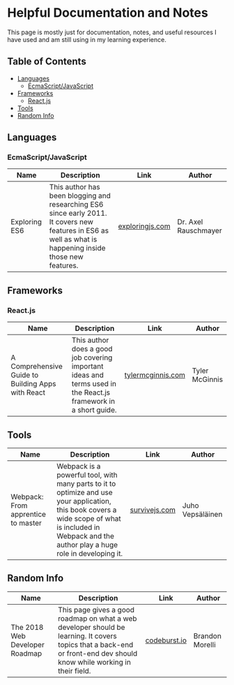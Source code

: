 # Helpful Documentation and Notes
This page is mostly just for documentation, notes, and useful resources I have used and am still using in my learning experience.

## Table of Contents
* [Languages](#languages)
  * [EcmaScript/JavaScript](#ecma)
* [Frameworks](#frameworks)
  * [React.js](#react)
* [Tools](#tools)
* [Random Info](#random)

<a name="languages"/>

## Languages

<a name="ecma"/>

### EcmaScript/JavaScript
| Name | Description | Link | Author |
| ---- | ----------- | ---- | ------ |
| Exploring ES6 | This author has been blogging and researching ES6 since early 2011. It covers new features in ES6 as well as what is happening inside those new features. | [exploringjs.com](http://exploringjs.com/es6/) | Dr. Axel Rauschmayer |

<a name="frameworks"/>

## Frameworks


<a name="react"/>

### React.js
| Name | Description | Link | Author |
| ---- | ----------- | ---- | ------ |
| A Comprehensive Guide to Building Apps with React | This author does a good job covering important ideas and terms used in the React.js framework in a short guide. | [tylermcginnis.com](https://tylermcginnis.com/reactjs-tutorial-a-comprehensive-guide-to-building-apps-with-react/) | Tyler McGinnis |

<a name="tools"/>

## Tools
| Name | Description | Link | Author |
| ---- | ----------- | ---- | ------ |
| Webpack: From apprentice to master | Webpack is a powerful tool, with many parts to it to optimize and use your application, this book covers a wide scope of what is included in Webpack and the author play a huge role in developing it. | [survivejs.com](https://survivejs.com/webpack/foreword/) | Juho Vepsäläinen |

<a name="random"/>

## Random Info
| Name | Description | Link | Author |
| ---- | ----------- | ---- | ------ |
| The 2018 Web Developer Roadmap | This page gives a good roadmap on what a web developer should be learning. It covers topics that a back-end or front-end dev should know while working in their field. | [codeburst.io](https://codeburst.io/the-2018-web-developer-roadmap-826b1b806e8d) | Brandon Morelli |
